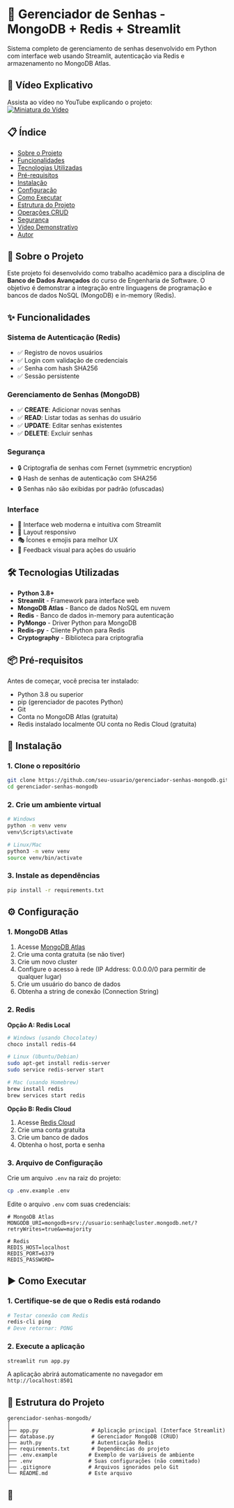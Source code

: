 # 🔐 Gerenciador de Senhas - MongoDB + Redis + Streamlit

Sistema completo de gerenciamento de senhas desenvolvido em Python com interface web usando Streamlit, autenticação via Redis e armazenamento no MongoDB Atlas.

## 🎥 Vídeo Explicativo

Assista ao vídeo no YouTube explicando o projeto:  
[![Miniatura do Vídeo](<img width="1536" height="1024" alt="8bcd8672-53b4-4436-8685-33fd3e11e858" src="https://github.com/user-attachments/assets/5b65ade6-3e31-45ee-95ab-f12789e01af0" />)](https://www.youtube.com/watch?v=z3osUT0wtbk&t=5s)

## 📋 Índice

- [Sobre o Projeto](#sobre-o-projeto)
- [Funcionalidades](#funcionalidades)
- [Tecnologias Utilizadas](#tecnologias-utilizadas)
- [Pré-requisitos](#pré-requisitos)
- [Instalação](#instalação)
- [Configuração](#configuração)
- [Como Executar](#como-executar)
- [Estrutura do Projeto](#estrutura-do-projeto)
- [Operações CRUD](#operações-crud)
- [Segurança](#segurança)
- [Vídeo Demonstrativo](#vídeo-demonstrativo)
- [Autor](#autor)

## 📖 Sobre o Projeto

Este projeto foi desenvolvido como trabalho acadêmico para a disciplina de **Banco de Dados Avançados** do curso de Engenharia de Software. O objetivo é demonstrar a integração entre linguagens de programação e bancos de dados NoSQL (MongoDB) e in-memory (Redis).

## ✨ Funcionalidades

### Sistema de Autenticação (Redis)
- ✅ Registro de novos usuários
- ✅ Login com validação de credenciais
- ✅ Senha com hash SHA256
- ✅ Sessão persistente

### Gerenciamento de Senhas (MongoDB)
- ✅ **CREATE**: Adicionar novas senhas
- ✅ **READ**: Listar todas as senhas do usuário
- ✅ **UPDATE**: Editar senhas existentes
- ✅ **DELETE**: Excluir senhas

### Segurança
- 🔒 Criptografia de senhas com Fernet (symmetric encryption)
- 🔒 Hash de senhas de autenticação com SHA256
- 🔒 Senhas não são exibidas por padrão (ofuscadas)

### Interface
- 🎨 Interface web moderna e intuitiva com Streamlit
- 📱 Layout responsivo
- 🎭 Ícones e emojis para melhor UX
- 🎉 Feedback visual para ações do usuário

## 🛠️ Tecnologias Utilizadas

- **Python 3.8+**
- **Streamlit** - Framework para interface web
- **MongoDB Atlas** - Banco de dados NoSQL em nuvem
- **Redis** - Banco de dados in-memory para autenticação
- **PyMongo** - Driver Python para MongoDB
- **Redis-py** - Cliente Python para Redis
- **Cryptography** - Biblioteca para criptografia

## 📦 Pré-requisitos

Antes de começar, você precisa ter instalado:

- Python 3.8 ou superior
- pip (gerenciador de pacotes Python)
- Git
- Conta no MongoDB Atlas (gratuita)
- Redis instalado localmente OU conta no Redis Cloud (gratuita)

## 🚀 Instalação

### 1. Clone o repositório

```bash
git clone https://github.com/seu-usuario/gerenciador-senhas-mongodb.git
cd gerenciador-senhas-mongodb
```

### 2. Crie um ambiente virtual

```bash
# Windows
python -m venv venv
venv\Scripts\activate

# Linux/Mac
python3 -m venv venv
source venv/bin/activate
```

### 3. Instale as dependências

```bash
pip install -r requirements.txt
```

## ⚙️ Configuração

### 1. MongoDB Atlas

1. Acesse [MongoDB Atlas](https://www.mongodb.com/cloud/atlas)
2. Crie uma conta gratuita (se não tiver)
3. Crie um novo cluster
4. Configure o acesso à rede (IP Address: 0.0.0.0/0 para permitir de qualquer lugar)
5. Crie um usuário do banco de dados
6. Obtenha a string de conexão (Connection String)

### 2. Redis

**Opção A: Redis Local**
```bash
# Windows (usando Chocolatey)
choco install redis-64

# Linux (Ubuntu/Debian)
sudo apt-get install redis-server
sudo service redis-server start

# Mac (usando Homebrew)
brew install redis
brew services start redis
```

**Opção B: Redis Cloud**
1. Acesse [Redis Cloud](https://redis.com/try-free/)
2. Crie uma conta gratuita
3. Crie um banco de dados
4. Obtenha o host, porta e senha

### 3. Arquivo de Configuração

Crie um arquivo `.env` na raiz do projeto:

```bash
cp .env.example .env
```

Edite o arquivo `.env` com suas credenciais:

```env
# MongoDB Atlas
MONGODB_URI=mongodb+srv://usuario:senha@cluster.mongodb.net/?retryWrites=true&w=majority

# Redis
REDIS_HOST=localhost
REDIS_PORT=6379
REDIS_PASSWORD=
```

## ▶️ Como Executar

### 1. Certifique-se de que o Redis está rodando

```bash
# Testar conexão com Redis
redis-cli ping
# Deve retornar: PONG
```

### 2. Execute a aplicação

```bash
streamlit run app.py
```

A aplicação abrirá automaticamente no navegador em `http://localhost:8501`

## 📁 Estrutura do Projeto

```
gerenciador-senhas-mongodb/
│
├── app.py                 # Aplicação principal (Interface Streamlit)
├── database.py            # Gerenciador MongoDB (CRUD)
├── auth.py                # Autenticação Redis
├── requirements.txt       # Dependências do projeto
├── .env.example          # Exemplo de variáveis de ambiente
├── .env                  # Suas configurações (não commitado)
├── .gitignore            # Arquivos ignorados pelo Git
└── README.md             # Este arquivo
```

## 🔄
